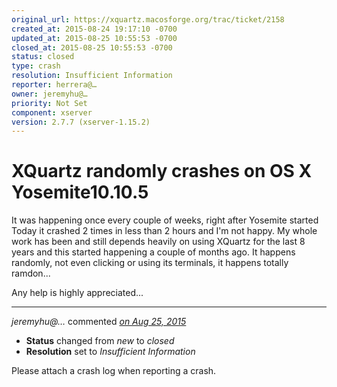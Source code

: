 ```yaml
---
original_url: https://xquartz.macosforge.org/trac/ticket/2158
created_at: 2015-08-24 19:17:10 -0700
updated_at: 2015-08-25 10:55:53 -0700
closed_at: 2015-08-25 10:55:53 -0700
status: closed
type: crash
resolution: Insufficient Information
reporter: herrera@…
owner: jeremyhu@…
priority: Not Set
component: xserver
version: 2.7.7 (xserver-1.15.2)
---
```


XQuartz randomly crashes on OS X Yosemite10.10.5
================================================


It was happening once every couple of weeks, right after Yosemite started
Today it crashed 2 times in less than 2 hours and I'm not happy.
My whole work has been and still depends heavily on using XQuartz for the last 8 years and this started happening a couple of months ago. It happens randomly, not even clicking or using its terminals, it happens totally ramdon...

Any help is highly appreciated...



---

*jeremyhu@…* commented *[on Aug 25, 2015](https://xquartz.macosforge.org/trac/ticket/2158#comment:1 "August 25, 2015 at 10:55 AM PDT")*

-   **Status** changed from *new* to *closed*
-   **Resolution** set to *Insufficient Information*

Please attach a crash log when reporting a crash.



